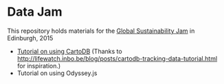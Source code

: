 # Data Jam
This repository holds materials for the [Global Sustainability Jam](http://planet.globalsustainabilityjam.org) in Edinburgh, 2015

* [Tutorial on using CartoDB](https://github.com/edinburghlivinglab/datajam/blob/master/cartodb.md) (Thanks to http://lifewatch.inbo.be/blog/posts/cartodb-tracking-data-tutorial.html for inspiration.)
* Tutorial on using Odyssey.js
